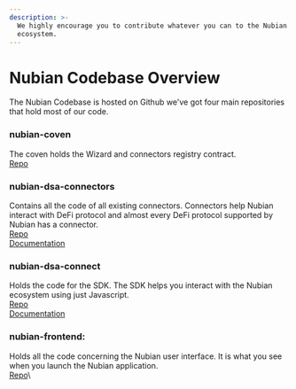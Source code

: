 ```yaml
---
description: >-
  We highly encourage you to contribute whatever you can to the Nubian
  ecosystem.
---
```


# Nubian Codebase Overview

The Nubian Codebase is hosted on Github we've got four main repositories that hold most of our code.

### **nubian-coven**

The coven holds the Wizard and connectors registry contract.\
[Repo](https://github.com/NestcoinCo/Nubian-coven/tree/main/contracts)

### **nubian-dsa-connectors**

Contains all the code of all existing connectors. Connectors help Nubian interact with DeFi protocol and almost every DeFi protocol supported by Nubian has a connector.\
[Repo](https://github.com/NestcoinCo/Nubian-dsa-connectors)\
[Documentation](connectors/)

### **nubian-dsa-connect**

&#x20;Holds the code for the SDK. The SDK helps you interact with the Nubian ecosystem using just Javascript.\
[Repo](https://github.com/NestcoinCo/nubian-dsa-connect)\
[Documentation](sdk/)

### **nubian-frontend**:&#x20;

Holds all the code concerning the Nubian user interface. It is what you see when you launch the Nubian application.\
[Repo](https://github.com/NestcoinCo/nubian-frontend)\
